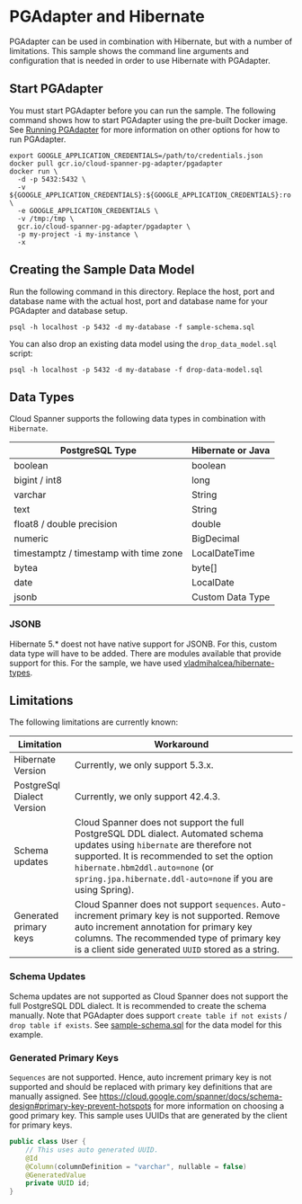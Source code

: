 # PGAdapter and Hibernate

PGAdapter can be used in combination with Hibernate, but with a number of limitations. This sample
shows the command line arguments and configuration that is needed in order to use Hibernate with
PGAdapter.

## Start PGAdapter
You must start PGAdapter before you can run the sample. The following command shows how to start PGAdapter using the
pre-built Docker image. See [Running PGAdapter](../../../README.md#usage) for more information on other options for how
to run PGAdapter.

```shell
export GOOGLE_APPLICATION_CREDENTIALS=/path/to/credentials.json
docker pull gcr.io/cloud-spanner-pg-adapter/pgadapter
docker run \
  -d -p 5432:5432 \
  -v ${GOOGLE_APPLICATION_CREDENTIALS}:${GOOGLE_APPLICATION_CREDENTIALS}:ro \
  -e GOOGLE_APPLICATION_CREDENTIALS \
  -v /tmp:/tmp \
  gcr.io/cloud-spanner-pg-adapter/pgadapter \
  -p my-project -i my-instance \
  -x
```

## Creating the Sample Data Model
Run the following command in this directory. Replace the host, port and database name with the actual host, port and
database name for your PGAdapter and database setup.

```shell
psql -h localhost -p 5432 -d my-database -f sample-schema.sql
```

You can also drop an existing data model using the `drop_data_model.sql` script:

```shell
psql -h localhost -p 5432 -d my-database -f drop-data-model.sql
```

## Data Types
Cloud Spanner supports the following data types in combination with `Hibernate`.

| PostgreSQL Type                        | Hibernate or Java |
|----------------------------------------|-------------------|
| boolean                                | boolean           |
| bigint / int8                          | long              |
| varchar                                | String            |
| text                                   | String            |
| float8 / double precision              | double            |
| numeric                                | BigDecimal        |
| timestamptz / timestamp with time zone | LocalDateTime     |
| bytea                                  | byte[]            |
| date                                   | LocalDate         |
| jsonb                                  | Custom Data Type  |

### JSONB
Hibernate 5.* doest not have native support for JSONB. For this, custom data type
will have to be added. There are modules available that provide support for this.
For the sample, we have used [vladmihalcea/hibernate-types](https://github.com/vladmihalcea/hibernate-types).

## Limitations
The following limitations are currently known:

| Limitation                 | Workaround                                                                                                                                                                                                                                                                   |
|----------------------------|------------------------------------------------------------------------------------------------------------------------------------------------------------------------------------------------------------------------------------------------------------------------------|
| Hibernate Version          | Currently, we only support 5.3.x.                                                                                                                                                                                                                                            |
| PostgreSql Dialect Version | Currently, we only support 42.4.3.                                                                                                                                                                                                                                           |
| Schema updates             | Cloud Spanner does not support the full PostgreSQL DDL dialect. Automated schema updates using `hibernate` are therefore not supported. It is recommended to set the option `hibernate.hbm2ddl.auto=none` (or `spring.jpa.hibernate.ddl-auto=none` if you are using Spring). |
| Generated primary keys     | Cloud Spanner does not support `sequences`. Auto-increment primary key is not supported. Remove auto increment annotation for primary key columns. The recommended type of primary key is a client side generated `UUID` stored as a string.                                 |


### Schema Updates
Schema updates are not supported as Cloud Spanner does not support the full PostgreSQL DDL dialect. It is recommended to
create the schema manually. Note that PGAdapter does support `create table if not exists` / `drop table if exists`.
See [sample-schema.sql](src/main/resources/sample-schema-sql) for the data model for this example.

### Generated Primary Keys
`Sequences` are not supported. Hence, auto increment primary key is not supported and should be replaced with primary key definitions that
are manually assigned. See https://cloud.google.com/spanner/docs/schema-design#primary-key-prevent-hotspots
for more information on choosing a good primary key. This sample uses UUIDs that are generated by the client for primary
keys.

```java
public class User {
	// This uses auto generated UUID.
    @Id
    @Column(columnDefinition = "varchar", nullable = false)
    @GeneratedValue
    private UUID id;
}
```